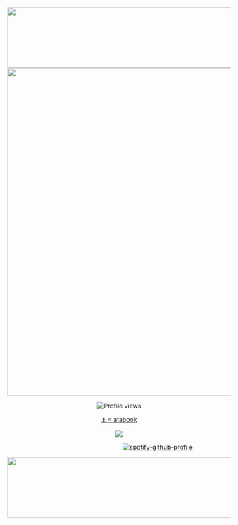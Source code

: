 <div align="center">
  <img width="1493" height="137" alt="Untitled215_20250913090359" src="https://github.com/user-attachments/assets/548a16c5-318c-4a41-b715-9f9435ab0b9d" />
</div>

<!-- asset -->

<div align="center">
  <img width="1493" height="738" alt="Untitled213_20250913083850" src="https://github.com/user-attachments/assets/0fee2712-e1ad-46d9-a677-9d7267a58357" />
</div>

<!-- asset -->

<p align="center">
  <img src="https://komarev.com/ghpvc/?username=Iimbus&label=distortion&color=F7F7F7&style=flat" alt="Profile views"/>
</p>

<p align="center">
  <a href="https://kether.atabook.org/">⚓ ⌗ atabook
    </a> 
</p>

<p align="center">
  <img src="https://spotify-github-profile.vercel.app/api/view?uid=31eoartwwvi7637xugf2xowzc2d4&cover_image=true&theme=novatorem" />
</p>

<!-- spotify -->

⠀⠀⠀⠀⠀⠀⠀⠀⠀⠀⠀⠀⠀⠀⠀⠀⠀⠀⠀⠀⠀⠀⠀ ⠀⠀[![spotify-github-profile](https://spotify-github-profile.kittinanx.com/api/view?uid=31eoartwwvi7637xugf2xowzc2d4&cover_image=true&theme=novatorem&show_offline=false&background_color=121212&interchange=false&bar_color=a8a199&bar_color_cover=false)](https://spotify-github-profile.kittinanx.com/api/view?uid=31eoartwwvi7637xugf2xowzc2d4&redirect=true)

<!-- asset -->

<div align="center">
  <img width="1493" height="137" alt="Untitled215_20250913090406" src="https://github.com/user-attachments/assets/e1366e3e-8319-487b-899a-2a897cb1c418" />
</div>
